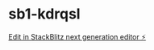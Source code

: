 # sb1-kdrqsl

[Edit in StackBlitz next generation editor ⚡️](https://stackblitz.com/~/github.com/AlexisGzg/sb1-kdrqsl)